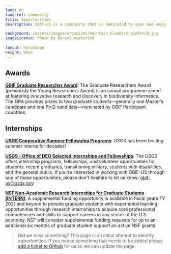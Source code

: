 ```yaml
---
lang: en
lang-ref: community
title: Opportunities
description: GBIF-US is a community that is dedicated to open and engaged science.  We're always interested in collaboration, please send inquiries to gbif-us@usgs.gov.  Below are some opportunities that are available 

background: /assets/images/organisms/mountain_bluebird_wieferi9.jpg
imageLicense: Photo by Daniel Wieferich
  
layout: heroImage
height: 50vh
---
```


## Awards

[**GBIF Graduate Researcher Award**](https://www.gbif.org/article/44SftFORi0A6mwGK4sgAKW/graduate-researchers-award): The Graduate Researchers Award (previously the Young Researchers Award) is an annual programme aimed at fostering innovative research and discovery in biodiversity informatics. The GRA provides prizes to two graduate students—generally one Master’s candidate and one Ph.D candidate—nominated by GBIF Participant countries.

## Internships
[**USGS Cooperative Summer Fellowship Programs**](https://www.usgs.gov/youth-and-education-in-science/cooperative-summer-fellowship-programs): USGS has been hosting summer interns for decades!

[**USGS - Office of DEO Selected Internships and Fellowships**](https://www.usgs.gov/office-of-diversity-and-equal-opportunity/selected-internships-and-fellowships): The USGS offers internship programs, fellowships, and volunteer opportunities for students, recent graduates, transitioning military, students with disabilities, and the general public. If you're interested in working with GBIF-US through one of these opportunities, please don't hesitate to let us know: gbif-us@usgs.gov

[**NSF Non-Academic Research Internships for Graduate Students (INTERN)**](https://www.nsf.gov/pubs/2021/nsf21013/nsf21013.jsp): A supplemental funding opportunity is available in fiscal years FY 2021 and beyond to provide graduate students with experiential learning opportunities through research internships to acquire core professional competencies and skills to support careers in any sector of the U.S. economy. NSF will consider supplemental funding requests for up to an additional six months of graduate student support on active NSF grants.

> Did we miss something? This page is an initial attempt to identify opportunities. If you notice something that needs to be added please [add a ticket to Github](https://github.com/gbif/hp-bison/issues) for us so we can update the page.